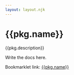 ```yaml
---
layout: layout.njk
---
```


# {{pkg.name}}

{{pkg.description}}

Write the docs here.

Bookmarklet link: <a href="javascript:void {{code}}">{{pkg.name}}</a>
